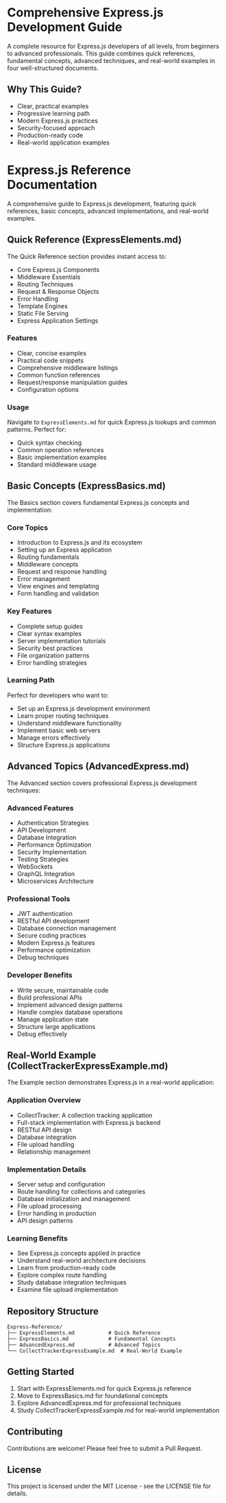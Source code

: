 # Comprehensive Express.js Development Guide

A complete resource for Express.js developers of all levels, from beginners to advanced professionals. This guide combines quick references, fundamental concepts, advanced techniques, and real-world examples in four well-structured documents.

## Why This Guide?

- Clear, practical examples
- Progressive learning path
- Modern Express.js practices
- Security-focused approach
- Production-ready code
- Real-world application examples

# Express.js Reference Documentation

A comprehensive guide to Express.js development, featuring quick references, basic concepts, advanced implementations, and real-world examples.

## Quick Reference (ExpressElements.md)

The Quick Reference section provides instant access to:

- Core Express.js Components
- Middleware Essentials
- Routing Techniques
- Request & Response Objects
- Error Handling
- Template Engines
- Static File Serving
- Express Application Settings

### Features

- Clear, concise examples
- Practical code snippets
- Comprehensive middleware listings
- Common function references
- Request/response manipulation guides
- Configuration options

### Usage

Navigate to `ExpressElements.md` for quick Express.js lookups and common patterns. Perfect for:

- Quick syntax checking
- Common operation references
- Basic implementation examples
- Standard middleware usage

## Basic Concepts (ExpressBasics.md)

The Basics section covers fundamental Express.js concepts and implementation:

### Core Topics

- Introduction to Express.js and its ecosystem
- Setting up an Express application
- Routing fundamentals
- Middleware concepts
- Request and response handling
- Error management
- View engines and templating
- Form handling and validation

### Key Features

- Complete setup guides
- Clear syntax examples
- Server implementation tutorials
- Security best practices
- File organization patterns
- Error handling strategies

### Learning Path

Perfect for developers who want to:

- Set up an Express.js development environment
- Learn proper routing techniques
- Understand middleware functionality
- Implement basic web servers
- Manage errors effectively
- Structure Express.js applications

## Advanced Topics (AdvancedExpress.md)

The Advanced section covers professional Express.js development techniques:

### Advanced Features

- Authentication Strategies
- API Development
- Database Integration
- Performance Optimization
- Security Implementation
- Testing Strategies
- WebSockets
- GraphQL Integration
- Microservices Architecture

### Professional Tools

- JWT authentication
- RESTful API development
- Database connection management
- Secure coding practices
- Modern Express.js features
- Performance optimization
- Debug techniques

### Developer Benefits

- Write secure, maintainable code
- Build professional APIs
- Implement advanced design patterns
- Handle complex database operations
- Manage application state
- Structure large applications
- Debug effectively

## Real-World Example (CollectTrackerExpressExample.md)

The Example section demonstrates Express.js in a real-world application:

### Application Overview

- CollectTracker: A collection tracking application
- Full-stack implementation with Express.js backend
- RESTful API design
- Database integration
- File upload handling
- Relationship management

### Implementation Details

- Server setup and configuration
- Route handling for collections and categories
- Database initialization and management
- File upload processing
- Error handling in production
- API design patterns

### Learning Benefits

- See Express.js concepts applied in practice
- Understand real-world architecture decisions
- Learn from production-ready code
- Explore complex route handling
- Study database integration techniques
- Examine file upload implementation

## Repository Structure

```
Express-Reference/
├── ExpressElements.md           # Quick Reference
├── ExpressBasics.md             # Fundamental Concepts
├── AdvancedExpress.md           # Advanced Topics
└── CollectTrackerExpressExample.md  # Real-World Example
```

## Getting Started

1. Start with ExpressElements.md for quick Express.js reference
2. Move to ExpressBasics.md for foundational concepts
3. Explore AdvancedExpress.md for professional techniques
4. Study CollectTrackerExpressExample.md for real-world implementation

## Contributing

Contributions are welcome! Please feel free to submit a Pull Request.

## License

This project is licensed under the MIT License - see the LICENSE file for details.
